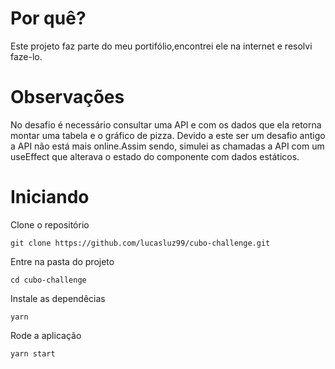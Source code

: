 # Por quê?
Este projeto faz parte do meu portifólio,encontrei ele na internet e resolvi faze-lo.

# Observações
No desafio é necessário consultar uma API e com os dados que ela retorna montar uma tabela e o gráfico de pizza. Devido a este ser um desafio antigo a API não está mais online.Assim sendo, simulei as chamadas a API com um useEffect que alterava o estado do componente com dados estáticos.

# Iniciando

Clone o repositório

  `git clone https://github.com/lucasluz99/cubo-challenge.git`

Entre na pasta do projeto

`cd cubo-challenge`

Instale as dependêcias

`yarn`

Rode a aplicação

`yarn start`


